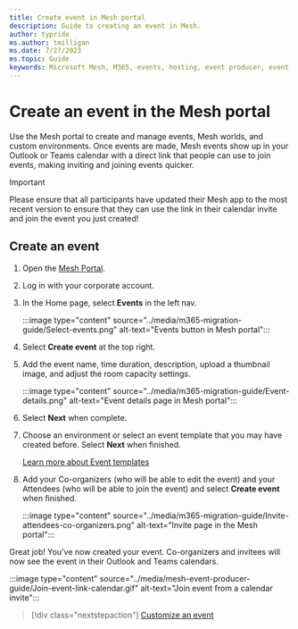 ```yaml
---
title: Create event in Mesh portal
description: Guide to creating an event in Mesh.
author: typride
ms.author: tmilligan
ms.date: 7/27/2023
ms.topic: Guide
keywords: Microsoft Mesh, M365, events, hosting, event producer, event organizer
---
```


# Create an event in the Mesh portal

Use the Mesh portal to create and manage events, Mesh worlds, and custom environments. Once events are made, Mesh events show up in your Outlook or Teams calendar with a direct link that people can use to join events, making inviting and joining events quicker.

> [!IMPORTANT]
> Please ensure that all participants have updated their Mesh app to the most recent version to ensure that they can use the link in their calendar invite and join the event you just created!

## Create an event

1. Open the [Mesh Portal](https://portal.mesh.microsoft.com/).
1. Log in with your corporate account.
1. In the Home page, select **Events** in the left nav.

    :::image type="content" source="../media/m365-migration-guide/Select-events.png" alt-text="Events button in Mesh portal":::

1. Select **Create event** at the top right.
1. Add the event name, time duration, description, upload a thumbnail image, and adjust the room capacity settings.

    :::image type="content" source="../media/m365-migration-guide/Event-details.png" alt-text="Event details page in Mesh portal":::

1. Select **Next** when complete.
1. Choose an environment or select an event template that you may have created before. Select **Next** when finished.

    [Learn more about Event templates](customize-event.md#event-templates)

1. Add your Co-organizers (who will be able to edit the event) and your Attendees (who will be able to join the event) and select **Create event** when finished.

    :::image type="content" source="../media/m365-migration-guide/Invite-attendees-co-organizers.png" alt-text="Invite page in the Mesh portal":::

Great job! You've now created your event. Co-organizers and invitees will now see the event in their Outlook and Teams calendars.

:::image type="content" source="../media/mesh-event-producer-guide/Join-event-link-calendar.gif" alt-text="Join event from a calendar invite":::

   > [!div class="nextstepaction"]
   > [Customize an event](customize-event.md)